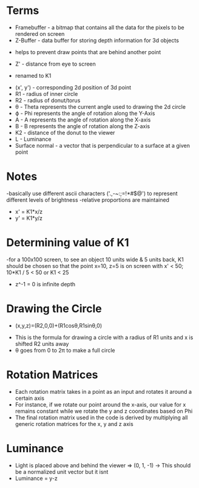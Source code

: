 # Terms
* Framebuffer - a bitmap that contains all the data for the pixels to be rendered on screen
* Z-Buffer - data buffer for storing depth information for 3d objects
- helps to prevent draw points that are behind another point
* Z' - distance from eye to screen
- renamed to K1
* (x', y') - corresponding 2d position of 3d point
* R1 - radius of inner circle
* R2 - radius of donut/torus
* θ - Theta represents the current angle used to drawing the 2d circle
* ϕ - Phi represents the angle of rotation along the Y-Axis
* A - A represents the angle of rotation along the X-axis
* B - B represents the angle of rotation along the Z-axis
* K2 - distance of the donut to the viewer
* L - Luminance
* Surface normal - a vector that is perpendicular to a surface at a given point


# Notes
-basically use different ascii characters ('.,-~:;=!*#$@') to represent different levels of brightness
-relative proportions are maintained 
* x' = K1*x/z
* y' = K1*y/z
# Determining value of K1
-for a 100x100 screen, to see an object 10 units wide & 5 units back, K1 should be chosen so that the point x=10, z=5 is on screen with x' < 50; 10*K1 / 5 < 50 or K1 < 25
* z^-1 = 0 is infinite depth

# Drawing the Circle
* (x,y,z)=(R2​,0,0)+(R1​cosθ,R1​sinθ,0)
- This is the formula for drawing a circle with a radius of R1 units and x is shifted R2 units away
- θ goes from 0 to 2π to make a full circle

# Rotation Matrices
- Each rotation matrix takes in a point as an input and rotates it around a certain axis
- For instance, if we rotate our point around the x-axis, our value for x remains constant while we rotate the y and z coordinates based on Phi
- The final rotation matrix used in the code is derived by multiplying all generic rotation matrices for the x, y and z axis

# Luminance
* Light is placed above and behind the viewer => (0, 1, -1) 
    -> This should be a normalized unit vector but it isnt
* Luminance = y-z
